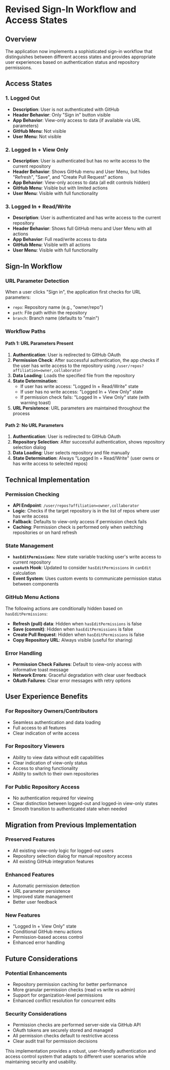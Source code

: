 # Revised Sign-In Workflow and Access States

## Overview

The application now implements a sophisticated sign-in workflow that distinguishes between different access states and provides appropriate user experiences based on authentication status and repository permissions.

## Access States

### 1. Logged Out
- **Description**: User is not authenticated with GitHub
- **Header Behavior**: Only "Sign in" button visible
- **App Behavior**: View-only access to data (if available via URL parameters)
- **GitHub Menu**: Not visible
- **User Menu**: Not visible

### 2. Logged In + View Only
- **Description**: User is authenticated but has no write access to the current repository
- **Header Behavior**: Shows GitHub menu and User Menu, but hides "Refresh", "Save", and "Create Pull Request" actions
- **App Behavior**: View-only access to data (all edit controls hidden)
- **GitHub Menu**: Visible but with limited actions
- **User Menu**: Visible with full functionality

### 3. Logged In + Read/Write
- **Description**: User is authenticated and has write access to the current repository
- **Header Behavior**: Shows full GitHub menu and User Menu with all actions
- **App Behavior**: Full read/write access to data
- **GitHub Menu**: Visible with all actions
- **User Menu**: Visible with full functionality

## Sign-In Workflow

### URL Parameter Detection
When a user clicks "Sign in", the application first checks for URL parameters:
- `repo`: Repository name (e.g., "owner/repo")
- `path`: File path within the repository
- `branch`: Branch name (defaults to "main")

### Workflow Paths

#### Path 1: URL Parameters Present
1. **Authentication**: User is redirected to GitHub OAuth
2. **Permission Check**: After successful authentication, the app checks if the user has write access to the repository using `/user/repos?affiliation=owner,collaborator`
3. **Data Loading**: Loads the specified file from the repository
4. **State Determination**:
   - If user has write access: "Logged In + Read/Write" state
   - If user has no write access: "Logged In + View Only" state
   - If permission check fails: "Logged In + View Only" state (with warning toast)
5. **URL Persistence**: URL parameters are maintained throughout the process

#### Path 2: No URL Parameters
1. **Authentication**: User is redirected to GitHub OAuth
2. **Repository Selection**: After successful authentication, shows repository selection dialog
3. **Data Loading**: User selects repository and file manually
4. **State Determination**: Always "Logged In + Read/Write" (user owns or has write access to selected repos)

## Technical Implementation

### Permission Checking
- **API Endpoint**: `/user/repos?affiliation=owner,collaborator`
- **Logic**: Checks if the target repository is in the list of repos where user has write access
- **Fallback**: Defaults to view-only access if permission check fails
- **Caching**: Permission check is performed only when switching repositories or on hard refresh

### State Management
- **`hasEditPermissions`**: New state variable tracking user's write access to current repository
- **`useAuth` Hook**: Updated to consider `hasEditPermissions` in `canEdit` calculation
- **Event System**: Uses custom events to communicate permission status between components

### GitHub Menu Actions
The following actions are conditionally hidden based on `hasEditPermissions`:
- **Refresh (pull) data**: Hidden when `hasEditPermissions` is false
- **Save (commit)**: Hidden when `hasEditPermissions` is false
- **Create Pull Request**: Hidden when `hasEditPermissions` is false
- **Copy Repository URL**: Always visible (useful for sharing)

### Error Handling
- **Permission Check Failures**: Default to view-only access with informative toast message
- **Network Errors**: Graceful degradation with clear user feedback
- **OAuth Failures**: Clear error messages with retry options

## User Experience Benefits

### For Repository Owners/Contributors
- Seamless authentication and data loading
- Full access to all features
- Clear indication of write access

### For Repository Viewers
- Ability to view data without edit capabilities
- Clear indication of view-only status
- Access to sharing functionality
- Ability to switch to their own repositories

### For Public Repository Access
- No authentication required for viewing
- Clear distinction between logged-out and logged-in view-only states
- Smooth transition to authenticated state when needed

## Migration from Previous Implementation

### Preserved Features
- All existing view-only logic for logged-out users
- Repository selection dialog for manual repository access
- All existing GitHub integration features

### Enhanced Features
- Automatic permission detection
- URL parameter persistence
- Improved state management
- Better user feedback

### New Features
- "Logged In + View Only" state
- Conditional GitHub menu actions
- Permission-based access control
- Enhanced error handling

## Future Considerations

### Potential Enhancements
- Repository permission caching for better performance
- More granular permission checks (read vs write vs admin)
- Support for organization-level permissions
- Enhanced conflict resolution for concurrent edits

### Security Considerations
- Permission checks are performed server-side via GitHub API
- OAuth tokens are securely stored and managed
- All permission checks default to restrictive access
- Clear audit trail for permission decisions

This implementation provides a robust, user-friendly authentication and access control system that adapts to different user scenarios while maintaining security and usability. 